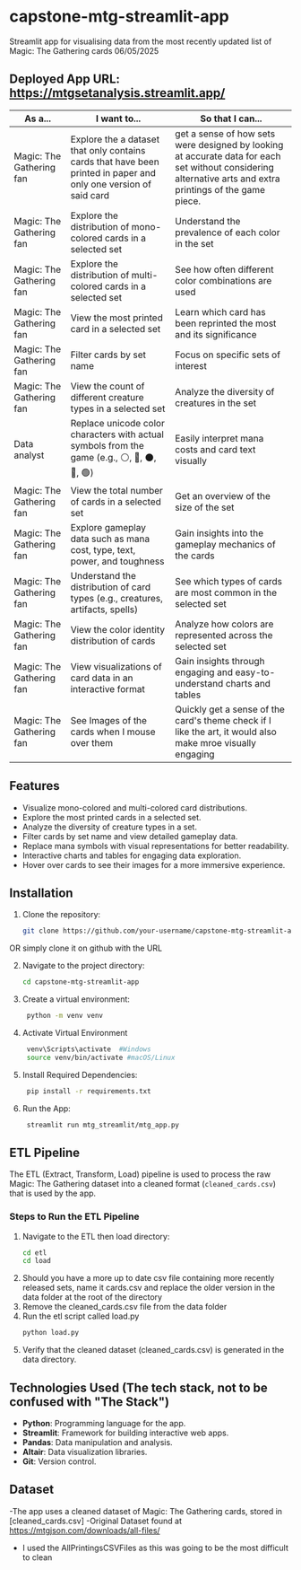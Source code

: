 # capstone-mtg-streamlit-app

Streamlit app for visualising data from the most recently updated list of Magic: The Gathering cards 06/05/2025

## Deployed App URL: https://mtgsetanalysis.streamlit.app/

| **As a...**              | **I want to...**                                                                 | **So that I can...**                                                                                   |
|---------------------------|----------------------------------------------------------------------------------|--------------------------------------------------------------------------------------------------------|
| Magic: The Gathering fan | Explore the a dataset that only contains cards that have been printed in paper and only one version of said card               | get a sense of how sets were designed by looking at accurate data for each set without considering alternative arts and extra printings of the game piece.                                                     |
| Magic: The Gathering fan | Explore the distribution of mono-colored cards in a selected set                | Understand the prevalence of each color in the set                                                    |
| Magic: The Gathering fan | Explore the distribution of multi-colored cards in a selected set               | See how often different color combinations are used                                                   |
| Magic: The Gathering fan | View the most printed card in a selected set                                    | Learn which card has been reprinted the most and its significance                                     |
| Magic: The Gathering fan | Filter cards by set name                                                        | Focus on specific sets of interest                                                                    |
| Magic: The Gathering fan | View the count of different creature types in a selected set                    | Analyze the diversity of creatures in the set                                                         |
| Data analyst             | Replace unicode color characters with actual symbols from the game (e.g., ⚪, 🔵, ⚫, 🔴, 🟢)       | Easily interpret mana costs and card text visually                                                    |
| Magic: The Gathering fan | View the total number of cards in a selected set                                | Get an overview of the size of the set                                                                |
| Magic: The Gathering fan | Explore gameplay data such as mana cost, type, text, power, and toughness       | Gain insights into the gameplay mechanics of the cards                                                |
| Magic: The Gathering fan | Understand the distribution of card types (e.g., creatures, artifacts, spells)  | See which types of cards are most common in the selected set                                          |
| Magic: The Gathering fan | View the color identity distribution of cards                                   | Analyze how colors are represented across the selected set                                            |
| Magic: The Gathering fan | View visualizations of card data in an interactive format                       | Gain insights through engaging and easy-to-understand charts and tables                               |
| Magic: The Gathering fan | See Images of the cards when I mouse over them                       | Quickly get a sense of the card's theme check if I like the art, it would also make mroe visually engaging                               |

## Features
- Visualize mono-colored and multi-colored card distributions.
- Explore the most printed cards in a selected set.
- Analyze the diversity of creature types in a set.
- Filter cards by set name and view detailed gameplay data.
- Replace mana symbols with visual representations for better readability.
- Interactive charts and tables for engaging data exploration.
- Hover over cards to see their images for a more immersive experience.
  
## Installation
1. Clone the repository:
   ```bash
   git clone https://github.com/your-username/capstone-mtg-streamlit-app.git

OR simply clone it on github with the URL

2. Navigate to the project directory:
    ```bash
    cd capstone-mtg-streamlit-app

3. Create a virtual environment:
   ```bash
    python -m venv venv
4. Activate Virtual Environment
   ```bash
    venv\Scripts\activate  #Windows
    source venv/bin/activate #macOS/Linux
5. Install Required Dependencies:
   ```bash
    pip install -r requirements.txt
6. Run the App:
   ```bash
    streamlit run mtg_streamlit/mtg_app.py

## ETL Pipeline
The ETL (Extract, Transform, Load) pipeline is used to process the raw Magic: The Gathering dataset into a cleaned format (`cleaned_cards.csv`) that is used by the app.

### Steps to Run the ETL Pipeline
1. Navigate to the ETL then load directory:
   ```bash
   cd etl
   cd load
2. Should you have a more up to date csv file containing more recently released sets, name it cards.csv and replace the older version in the data folder at the root of the directory
3. Remove the cleaned_cards.csv file from the data folder
4. Run the etl script called load.py
   ```bash
   python load.py
5. Verify that the cleaned dataset (cleaned_cards.csv) is generated in the data directory.


## Technologies Used (The tech stack, not to be confused with "The Stack")
- **Python**: Programming language for the app.
- **Streamlit**: Framework for building interactive web apps.
- **Pandas**: Data manipulation and analysis.
- **Altair**: Data visualization libraries.
- **Git**: Version control.

## Dataset
-The app uses a cleaned dataset of Magic: The Gathering cards, stored in [cleaned_cards.csv]
-Original Dataset found at https://mtgjson.com/downloads/all-files/
- I used the AllPrintingsCSVFiles as this was going to be the most difficult to clean